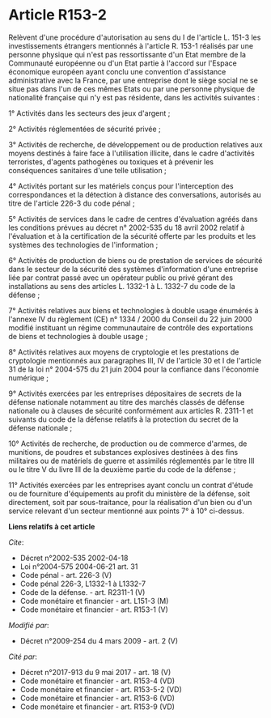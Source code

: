 # Article R153-2

Relèvent d'une procédure d'autorisation au sens du I de l'article L. 151-3 les investissements étrangers mentionnés à
l'article R. 153-1 réalisés par une personne physique qui n'est pas ressortissante d'un Etat membre de la Communauté
européenne ou d'un Etat partie à l'accord sur l'Espace économique européen ayant conclu une convention d'assistance
administrative avec la France, par une entreprise dont le siège social ne se situe pas dans l'un de ces mêmes Etats ou par
une personne physique de nationalité française qui n'y est pas résidente, dans les activités suivantes : 

1° Activités dans les secteurs des jeux d'argent ; 

2° Activités réglementées de sécurité privée ; 

3° Activités de recherche, de développement ou de production relatives aux moyens destinés à faire face à l'utilisation
illicite, dans le cadre d'activités terroristes, d'agents pathogènes ou toxiques et à prévenir les conséquences sanitaires
d'une telle utilisation ; 

4° Activités portant sur les matériels conçus pour l'interception des correspondances et la détection à distance des
conversations, autorisés au titre de l'article 226-3 du code pénal ; 

5° Activités de services dans le cadre de centres d'évaluation agréés dans les conditions prévues au décret n° 2002-535 du 18
avril 2002 relatif à l'évaluation et à la certification de la sécurité offerte par les produits et les systèmes des
technologies de l'information ; 

6° Activités de production de biens ou de prestation de services de sécurité dans le secteur de la sécurité des systèmes
d'information d'une entreprise liée par contrat passé avec un opérateur public ou privé gérant des installations au sens des
articles L. 1332-1 à L. 1332-7 du code de la défense ; 

7° Activités relatives aux biens et technologies à double usage énumérés à l'annexe IV du règlement (CE) n° 1334 / 2000 du
Conseil du 22 juin 2000 modifié instituant un régime communautaire de contrôle des exportations de biens et technologies à
double usage ; 

8° Activités relatives aux moyens de cryptologie et les prestations de cryptologie mentionnés aux paragraphes III, IV de
l'article 30 et I de l'article 31 de la loi n° 2004-575 du 21 juin 2004 pour la confiance dans l'économie numérique ; 

9° Activités exercées par les entreprises dépositaires de secrets de la défense nationale notamment au titre des marchés
classés de défense nationale ou à clauses de sécurité conformément aux articles R. 2311-1 et suivants du code de la défense
relatifs à la protection du secret de la défense nationale ; 

10° Activités de recherche, de production ou de commerce d'armes, de munitions, de poudres et substances explosives destinées
à des fins militaires ou de matériels de guerre et assimilés réglementés par le titre III ou le titre V du livre III de la
deuxième partie du code de la défense ; 

11° Activités exercées par les entreprises ayant conclu un contrat d'étude ou de fourniture d'équipements au profit du
ministère de la défense, soit directement, soit par sous-traitance, pour la réalisation d'un bien ou d'un service relevant
d'un secteur mentionné aux points 7° à 10° ci-dessus.

**Liens relatifs à cet article**

_Cite_:

  - Décret n°2002-535 2002-04-18
  - Loi n°2004-575 2004-06-21 art. 31
  - Code pénal - art. 226-3 (V)
  - Code pénal 226-3, L1332-1 à L1332-7
  - Code de la défense. - art. R2311-1 (V)
  - Code monétaire et financier - art. L151-3 (M)
  - Code monétaire et financier - art. R153-1 (V)

_Modifié par_:

  - Décret n°2009-254 du 4 mars 2009 - art. 2 (V)

_Cité par_:

  - Décret n°2017-913 du 9 mai 2017 - art. 18 (V)
  - Code monétaire et financier - art. R153-4 (VD)
  - Code monétaire et financier - art. R153-5-2 (VD)
  - Code monétaire et financier - art. R153-6 (VD)
  - Code monétaire et financier - art. R153-9 (VD)
